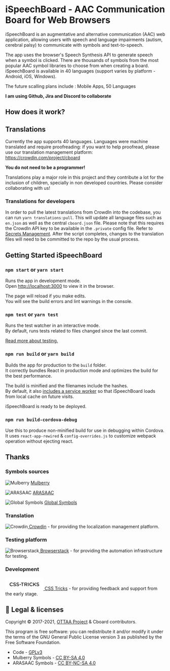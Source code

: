 # iSpeechBoard - AAC Communication Board for Web Browsers

iSpeechBoard is an augmentative and alternative communication (AAC) web application, allowing users with speech and language impairments (autism, cerebral palsy) to communicate with symbols and text-to-speech.

The app uses the browser's Speech Synthesis API to generate speech when a symbol is clicked. There are thousands of symbols from the most popular AAC symbol libraries to choose from when creating a board.
iSpeechBoard is available in 40 languages (support varies by platform - Android, iOS, Windows).

The future scalling plans include : Mobile Apps, 50 Languages

**I am using Github, Jira and Discord to collaborate**

## How does it work?

## Translations

Currently the app supports 40 languages.
Languages were machine translated and require proofreading: if you want to help proofread, please use our translation management platform: https://crowdin.com/project/cboard

**You do not need to be a programmer!**

Translations play a major role in this project and they contribute a lot for the inclusion of children, specially in non developed countries. Please consider collaborating with us!

### Translations for developers

In order to pull the latest translations from CrowdIn into the codebase, you can run `yarn translations:pull`. This will update all language files such as `en.json` as well as the central `cboard.json` file. Please note that this requires the CrowdIn API key to be available in the `.private` config file. Refer to [Secrets Management](#secrets-management). After the script completes, changes to the translation files will need to be committed to the repo by the usual process.

## Getting Started iSpeechBoard

### `npm start` or `yarn start`

Runs the app in development mode.<br>
Open [http://localhost:3000](http://localhost:3000) to view it in the browser.

The page will reload if you make edits.<br>
You will see the build errors and lint warnings in the console.

### `npm test` or `yarn test`

Runs the test watcher in an interactive mode.<br>
By default, runs tests related to files changed since the last commit.

[Read more about testing.](https://github.com/facebookincubator/create-react-app/blob/master/packages/react-scripts/template/README.md#running-tests)

### `npm run build` or `yarn build`

Builds the app for production to the `build` folder.<br>
It correctly bundles React in production mode and optimizes the build for the best performance.

The build is minified and the filenames include the hashes.<br>
By default, it also [includes a service worker](https://github.com/facebookincubator/create-react-app/blob/master/packages/react-scripts/template/README.md#making-a-progressive-web-app) so that iSpeechBoard loads from local cache on future visits.

iSpeechBoard is ready to be deployed.

### `npm run build-cordova-debug`

Use this to produce non-minified build for use in debugging within Cordova. It uses `react-app-rewired` & `config-overrides.js` to customize webpack operation without ejecting react.

## Thanks

### Symbols sources

<img src="https://mulberrysymbols.org/assets/examples/hello.svg" href="https://mulberrysymbols.org" alt="Mulberry" width="40" height="40"> [Mulberry](https://mulberrysymbols.org/)

<img src="https://static.arasaac.org/images/arasaac-logo.svg" href="https://mulberrysymbols.org" alt="ARASAAC" width="40" height="40"> [ARASAAC](http://www.arasaac.org/)

<img src="https://globalsymbols.com/assets/logo-with-text-5c57659e34824e7b2907a36895745f9e39e7f1c015ea77d6968eb75a52c8389f.svg" href="https://globalsymbols.com" alt="Global Symbols" width="40" height="40"> [Global Symbols](https://globalsymbols.com/)

### Translation

<img src="https://support.crowdin.com/assets/logos/crowdin-symbol.png" href="https://crowdin.com/" alt="Crowdin" width="40" height="40">[ Crowdin](https://crowdin.com/) - for providing the localization management platform.

### Testing platform

<img src="https://avatars2.githubusercontent.com/u/1119453?s=200&v=4" href="https://www.browserstack.com/" alt="Browserstack" width="40" height="40">[ Browserstack](https://www.browserstack.com/) - for providing the automation infrastructure for testing.

### Development

<img src="./public/images/sponsers/css-tricks.svg" alt="CSS-Tricks" width="120" height="39">[ CSS Tricks](https://css-tricks.com) - for providing feedback and support from the early stage.

## :memo: Legal & licenses

Copyright © 2017-2021, [OTTAA Project](https://ottaa-project.github.io/) & Cboard contributors.

This program is free software: you can redistribute it and/or modify it under the terms of the GNU General Public License version 3 as published by the Free Software Foundation.

- Code - [GPLv3](https://github.com/cboard-org/cboard/blob/master/LICENSE.txt)
- Mulberry Symbols - [CC BY-SA 4.0](https://creativecommons.org/licenses/by-sa/4.0/)
- ARASAAC Symbols - [CC BY-NC-SA 4.0](https://creativecommons.org/licenses/by-nc-sa/4.0/)
